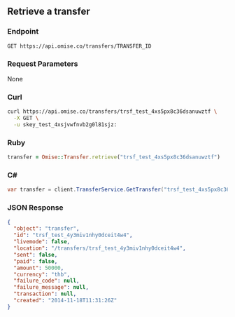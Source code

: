 ## Retrieve a transfer

### Endpoint

```
GET https://api.omise.co/transfers/TRANSFER_ID
```

### Request Parameters

None

### Curl

```sh
curl https://api.omise.co/transfers/trsf_test_4xs5px8c36dsanuwztf \
  -X GET \
  -u skey_test_4xsjvwfnvb2g0l81sjz:
```

### Ruby

```ruby
transfer = Omise::Transfer.retrieve("trsf_test_4xs5px8c36dsanuwztf")
```

### C&#35;

```c#
var transfer = client.TransferService.GetTransfer("trsf_test_4xs5px8c36dsanuwztf");
```

### JSON Response

```json
{
  "object": "transfer",
  "id": "trsf_test_4y3miv1nhy0dceit4w4",
  "livemode": false,
  "location": "/transfers/trsf_test_4y3miv1nhy0dceit4w4",
  "sent": false,
  "paid": false,
  "amount": 50000,
  "currency": "thb",
  "failure_code": null,
  "failure_message": null,
  "transaction": null,
  "created": "2014-11-18T11:31:26Z"
}
```
